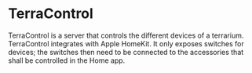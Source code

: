 # TerraControl

TerraControl is a server that controls the different devices of a terrarium. TerraControl integrates with Apple HomeKit.
It only exposes switches for devices; the switches then need to be connected to the
accessories that shall be controlled in the Home app.
